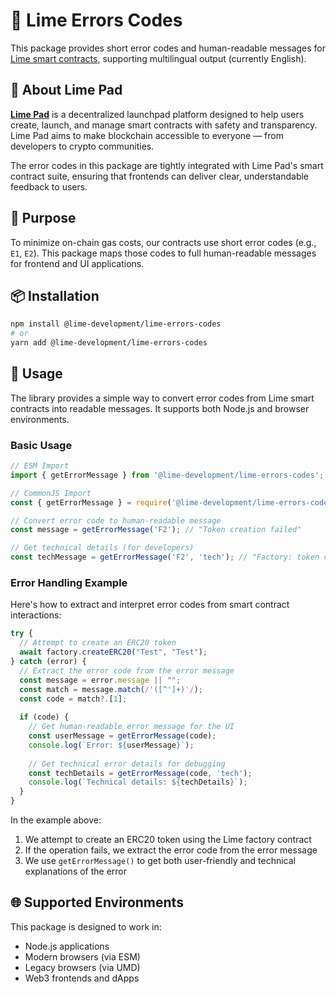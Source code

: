 # 🍋 Lime Errors Codes

This package provides short error codes and human-readable messages for [Lime smart contracts](https://github.com/lime-development/lime-contracts), supporting multilingual output (currently English).

## 🧩 About Lime Pad

[**Lime Pad**](https://lime.dev/) is a decentralized launchpad platform designed to help users create, launch, and manage smart contracts with safety and transparency. Lime Pad aims to make blockchain accessible to everyone — from developers to crypto communities.

The error codes in this package are tightly integrated with Lime Pad's smart contract suite, ensuring that frontends can deliver clear, understandable feedback to users.

## 🔧 Purpose

To minimize on-chain gas costs, our contracts use short error codes (e.g., `E1`, `E2`). This package maps those codes to full human-readable messages for frontend and UI applications.

## 📦 Installation

```bash
npm install @lime-development/lime-errors-codes
# or
yarn add @lime-development/lime-errors-codes
```

## 🚀 Usage

The library provides a simple way to convert error codes from Lime smart contracts into readable messages. It supports both Node.js and browser environments.

### Basic Usage

```javascript
// ESM Import
import { getErrorMessage } from '@lime-development/lime-errors-codes';

// CommonJS Import
const { getErrorMessage } = require('@lime-development/lime-errors-codes');

// Convert error code to human-readable message
const message = getErrorMessage('F2'); // "Token creation failed"

// Get technical details (for developers)
const techMessage = getErrorMessage('F2', 'tech'); // "Factory: token creation transaction failed"
```

### Error Handling Example

Here's how to extract and interpret error codes from smart contract interactions:

```javascript
try {
  // Attempt to create an ERC20 token
  await factory.createERC20("Test", "Test");
} catch (error) {
  // Extract the error code from the error message
  const message = error.message || "";
  const match = message.match(/'([^']+)'/);
  const code = match?.[1];
  
  if (code) {
    // Get human-readable error message for the UI
    const userMessage = getErrorMessage(code);
    console.log(`Error: ${userMessage}`);
    
    // Get technical error details for debugging
    const techDetails = getErrorMessage(code, 'tech');
    console.log(`Technical details: ${techDetails}`);
  }
}
```

In the example above:
1. We attempt to create an ERC20 token using the Lime factory contract
2. If the operation fails, we extract the error code from the error message
3. We use `getErrorMessage()` to get both user-friendly and technical explanations of the error

## 🌐 Supported Environments

This package is designed to work in:
- Node.js applications
- Modern browsers (via ESM)
- Legacy browsers (via UMD)
- Web3 frontends and dApps